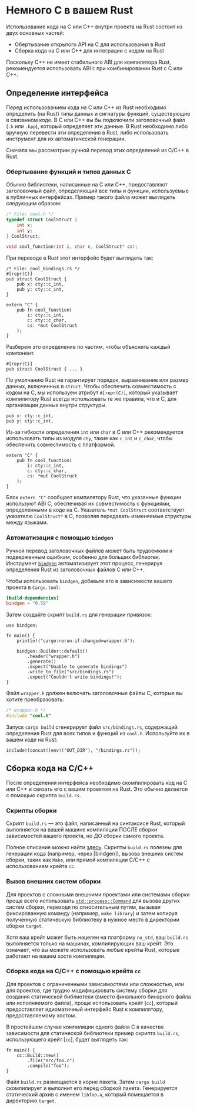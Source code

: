 # Немного C в вашем Rust

Использование кода на C или C++ внутри проекта на Rust состоит из двух основных частей:

- Обертывание открытого API на C для использования в Rust
- Сборка кода на C или C++ для интеграции с кодом на Rust

Поскольку C++ не имеет стабильного ABI для компилятора Rust, рекомендуется использовать ABI `C` при комбинировании Rust с C или C++.

## Определение интерфейса

Перед использованием кода на C или C++ из Rust необходимо определить (на Rust) типы данных и сигнатуры функций, существующие в связанном коде. В C или C++ вы бы подключили заголовочный файл (`.h` или `.hpp`), который определяет эти данные. В Rust необходимо либо вручную перевести эти определения в Rust, либо использовать инструмент для их автоматической генерации.

Сначала мы рассмотрим ручной перевод этих определений из C/C++ в Rust.

### Обертывание функций и типов данных C

Обычно библиотеки, написанные на C или C++, предоставляют заголовочный файл, определяющий все типы и функции, используемые в публичных интерфейсах. Пример такого файла может выглядеть следующим образом:

```C
/* File: cool.h */
typedef struct CoolStruct {
    int x;
    int y;
} CoolStruct;

void cool_function(int i, char c, CoolStruct* cs);
```

При переводе в Rust этот интерфейс будет выглядеть так:

```rust,ignore
/* File: cool_bindings.rs */
#[repr(C)]
pub struct CoolStruct {
    pub x: cty::c_int,
    pub y: cty::c_int,
}

extern "C" {
    pub fn cool_function(
        i: cty::c_int,
        c: cty::c_char,
        cs: *mut CoolStruct
    );
}
```

Разберем это определение по частям, чтобы объяснить каждый компонент.

```rust,ignore
#[repr(C)]
pub struct CoolStruct { ... }
```

По умолчанию Rust не гарантирует порядок, выравнивание или размер данных, включенных в `struct`. Чтобы обеспечить совместимость с кодом на C, мы используем атрибут `#[repr(C)]`, который указывает компилятору Rust всегда использовать те же правила, что и C, для организации данных внутри структуры.

```rust,ignore
pub x: cty::c_int,
pub y: cty::c_int,
```

Из-за гибкости определения `int` или `char` в C или C++ рекомендуется использовать типы из модуля `cty`, такие как `c_int` и `c_char`, чтобы обеспечить совместимость с платформой.

```rust,ignore
extern "C" {
    pub fn cool_function(
        i: cty::c_int,
        c: cty::c_char,
        cs: *mut CoolStruct
    );
}
```

Блок `extern "C"` сообщает компилятору Rust, что указанные функции используют ABI C, обеспечивая их совместимость с функциями, определенными в коде на C. Указатель `*mut CoolStruct` соответствует указателю `CoolStruct*` в C, позволяя передавать изменяемые структуры между языками.

### Автоматизация с помощью `bindgen`

Ручной перевод заголовочных файлов может быть трудоемким и подверженным ошибкам, особенно для больших библиотек. Инструмент [`bindgen`] автоматизирует этот процесс, генерируя определения Rust из заголовочных файлов C или C++.

Чтобы использовать `bindgen`, добавьте его в зависимости вашего проекта в `Cargo.toml`:

```toml
[build-dependencies]
bindgen = "0.59"
```

Затем создайте скрипт `build.rs` для генерации привязок:

```rust,ignore
use bindgen;

fn main() {
    println!("cargo:rerun-if-changed=wrapper.h");

    bindgen::Builder::default()
        .header("wrapper.h")
        .generate()
        .expect("Unable to generate bindings")
        .write_to_file("src/bindings.rs")
        .expect("Couldn't write bindings!");
}
```

Файл `wrapper.h` должен включать заголовочные файлы C, которые вы хотите преобразовать:

```C
/* wrapper.h */
#include "cool.h"
```

Запуск `cargo build` сгенерирует файл `src/bindings.rs`, содержащий определения Rust для всех типов и функций из `cool.h`. Используйте их в вашем коде на Rust:

```rust,ignore
include!(concat!(env!("OUT_DIR"), "/bindings.rs"));
```

[`bindgen`]: https://github.com/rust-lang/bindgen

## Сборка кода на C/C++

После определения интерфейса необходимо скомпилировать код на C или C++ и связать его с вашим проектом на Rust. Это обычно делается с помощью скрипта `build.rs`.

### Скрипты сборки

Скрипт `build.rs` — это файл, написанный на синтаксисе Rust, который выполняется на вашей машине компиляции ПОСЛЕ сборки зависимостей вашего проекта, но ДО сборки самого проекта.

Полное описание можно найти [здесь](https://doc.rust-lang.org/cargo/reference/build-scripts.html). Скрипты `build.rs` полезны для генерации кода (например, через [bindgen]), вызова внешних систем сборки, таких как `Make`, или прямой компиляции C/C++ с использованием крейта `cc`.

### Вызов внешних систем сборки

Для проектов с сложными внешними проектами или системами сборки проще всего использовать [`std::process::Command`] для вызова других систем сборки, переходя по относительным путям, вызывая фиксированную команду (например, `make library`) и затем копируя полученную статическую библиотеку в нужное место в директории сборки `target`.

Хотя ваш крейт может быть нацелен на платформу `no_std`, ваш `build.rs` выполняется только на машинах, компилирующих ваш крейт. Это означает, что вы можете использовать любые крейты Rust, которые работают на вашем хосте компиляции.

[`std::process::Command`]: https://doc.rust-lang.org/std/process/struct.Command.html

### Сборка кода на C/C++ с помощью крейта `cc`

Для проектов с ограниченными зависимостями или сложностью, или для проектов, где трудно модифицировать систему сборки для создания статической библиотеки (вместо финального бинарного файла или исполняемого файла), проще использовать крейт [`cc`], который предоставляет идиоматичный интерфейс Rust к компилятору, предоставляемому хостом.

[`cc` crate]: https://github.com/alexcrichton/cc-rs

В простейшем случае компиляции одного файла C в качестве зависимости для статической библиотеки пример скрипта `build.rs`, использующего крейт [`cc`], будет выглядеть так:

```rust,ignore
fn main() {
    cc::Build::new()
        .file("src/foo.c")
        .compile("foo");
}
```

Файл `build.rs` размещается в корне пакета. Затем `cargo build` скомпилирует и выполнит его перед сборкой пакета. Генерируется статический архив с именем `libfoo.a`, который помещается в директорию `target`.
